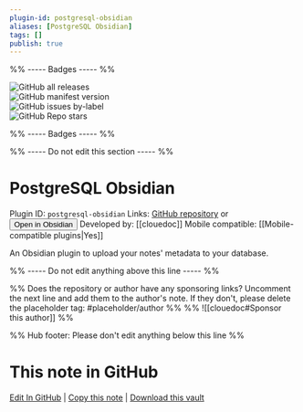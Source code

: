 ```yaml
---
plugin-id: postgresql-obsidian
aliases: [PostgreSQL Obsidian]
tags: []
publish: true
---
```


%% ----- Badges ----- %%

![GitHub all releases](https://img.shields.io/github/downloads/clouedoc/postgresql-obsidian/total?color=573E7A&logo=github&style=for-the-badge)  
![GitHub manifest version](https://img.shields.io/github/manifest-json/v/clouedoc/postgresql-obsidian?color=573E7A&logo=github&style=for-the-badge)  
![GitHub issues by-label](https://img.shields.io/github/issues/clouedoc/postgresql-obsidian/help%20wanted?color=573E7A&logo=github&style=for-the-badge)  
![GitHub Repo stars](https://img.shields.io/github/stars/clouedoc/postgresql-obsidian?color=573E7A&logo=github&style=for-the-badge)

%% ----- Badges ----- %%

%% ----- Do not edit this section ----- %%

# PostgreSQL Obsidian

Plugin ID: `postgresql-obsidian`
Links: [GitHub repository](https://github.com/clouedoc/postgresql-obsidian) or [<button id=HH>Open in Obsidian</button>](obsidian://show-plugin?id=postgresql-obsidian)
Developed by: [[clouedoc]]
Mobile compatible: [[Mobile-compatible plugins|Yes]]

An Obsidian plugin to upload your notes' metadata to your database.

%% ----- Do not edit anything above this line ----- %%

%% Does the repository or author have any sponsoring links? Uncomment the next line and add them to the author's note. If they don't, please delete the placeholder tag: #placeholder/author %%
%% ![[clouedoc#Sponsor this author]] %%

%% Hub footer: Please don't edit anything below this line %%

# This note in GitHub

<span class="git-footer">[Edit In GitHub](https://github.dev/obsidian-community/obsidian-hub/blob/main/02%20-%20Community%20Expansions/02.05%20All%20Community%20Expansions/Plugins/postgresql-obsidian.md "git-hub-edit-note") | [Copy this note](https://raw.githubusercontent.com/obsidian-community/obsidian-hub/main/02%20-%20Community%20Expansions/02.05%20All%20Community%20Expansions/Plugins/postgresql-obsidian.md "git-hub-copy-note") | [Download this vault](https://github.com/obsidian-community/obsidian-hub/archive/refs/heads/main.zip "git-hub-download-vault") </span>
